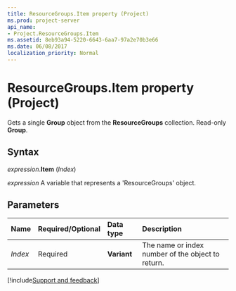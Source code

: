 ```yaml
---
title: ResourceGroups.Item property (Project)
ms.prod: project-server
api_name:
- Project.ResourceGroups.Item
ms.assetid: 8eb93a94-5220-6643-6aa7-97a2e70b3e66
ms.date: 06/08/2017
localization_priority: Normal
---
```



# ResourceGroups.Item property (Project)

Gets a single  **Group** object from the **ResourceGroups** collection. Read-only **Group**.


## Syntax

_expression_.**Item** (_Index_)

_expression_ A variable that represents a 'ResourceGroups' object.


## Parameters



|Name|Required/Optional|Data type|Description|
|:-----|:-----|:-----|:-----|
| _Index_|Required|**Variant**|The name or index number of the object to return.|

[!include[Support and feedback](~/includes/feedback-boilerplate.md)]